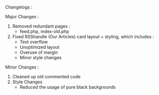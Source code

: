 Changelogs :

Major Changes :

1. Removed redundant pages :
   - feed.php, index-old.php
2. Fixed RSShandle (Our Articles) card layout + styling, which includes :
   - Text overflow
   - Unoptimized layout
   - Overuse of margin
   - Minor style changes

Minor Changes :

1. Cleaned up old commented code
2. Style Changes
   - Reduced the usage of pure black backgrounds
